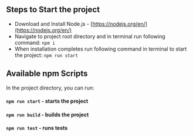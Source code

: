 ## Steps to Start the project

* Download and Install Node.js - [https://nodejs.org/en/](https://nodejs.org/en/)
* Navigate to project root directory and in terminal run following command: `npm i`
* When installation completes run following command in terminal to start the project: `npm run start`

## Available npm Scripts

In the project directory, you can run:

#### `npm run start` - starts the project
#### `npm run build` - builds the project
#### `npm run test` - runs tests